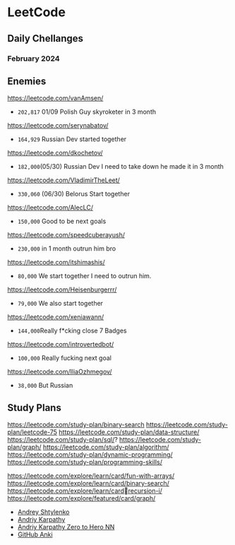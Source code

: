 # LeetCode

## Daily Chellanges


### February 2024

## Enemies

https://leetcode.com/vanAmsen/
- `202,817` 01/09 Polish Guy skyroketer in 3 month

https://leetcode.com/serynabatov/
- `164,929` Russian Dev started together

https://leetcode.com/dkochetov/
- `182,000`(05/30) Russian Dev I need to take down he made it in 3 month

https://leetcode.com/VladimirTheLeet/
- `330,060` (06/30) Belorus Start together

https://leetcode.com/AlecLC/
- `150,000` Good to be next goals

https://leetcode.com/speedcuberayush/
- `230,000` in 1 month outrun him bro

https://leetcode.com/itshimashis/
- `80,000` We start together I need to outrun him.

https://leetcode.com/Heisenburgerrr/
- `79,000` We also start together

https://leetcode.com/xeniawann/
- `144,000`Really f*cking close 7 Badges

https://leetcode.com/introvertedbot/
- `100,000` Really fucking next goal

https://leetcode.com/IliaOzhmegov/
- `38,000` But Russian



## Study Plans


https://leetcode.com/study-plan/binary-search
https://leetcode.com/study-plan/leetcode-75
https://leetcode.com/study-plan/data-structure/
https://leetcode.com/study-plan/sql/?
https://leetcode.com/study-plan/graph/
https://leetcode.com/study-plan/algorithm/
https://leetcode.com/study-plan/dynamic-programming/
https://leetcode.com/study-plan/programming-skills/

https://leetcode.com/explore/learn/card/fun-with-arrays/
https://leetcode.com/explore/learn/card/binary-search/
https://leetcode.com/explore/learn/cardrecursion-i/
https://leetcode.com/explore/featured/card/graph/

- [Andrey Shtylenko](https://www.linkedin.com/in/shtylenko/)
- [Andriy Karpathy](https://www.youtube.com/watch?v=j0z4FweCy4M)
- [Andriy Karpathy Zero to Hero NN](https://github.com/karpathy/nn-zero-to-hero)
- [GitHub Anki](https://github.com/karpathy?tab=repositories)

